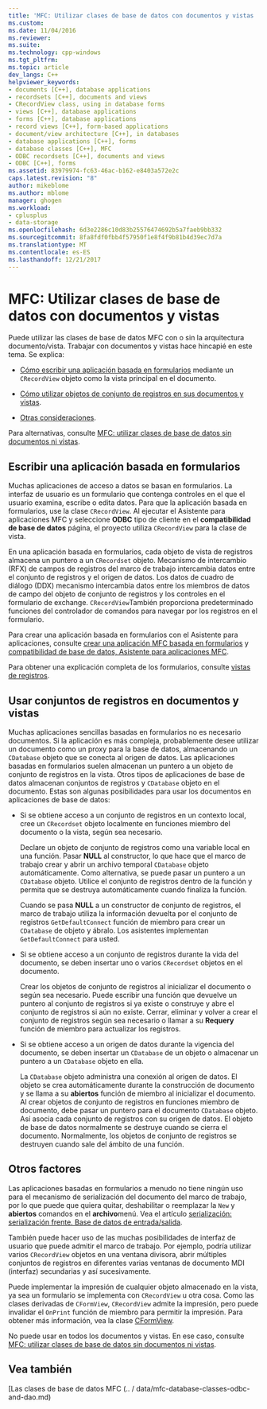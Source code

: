 ```yaml
---
title: 'MFC: Utilizar clases de base de datos con documentos y vistas | Documentos de Microsoft'
ms.custom: 
ms.date: 11/04/2016
ms.reviewer: 
ms.suite: 
ms.technology: cpp-windows
ms.tgt_pltfrm: 
ms.topic: article
dev_langs: C++
helpviewer_keywords:
- documents [C++], database applications
- recordsets [C++], documents and views
- CRecordView class, using in database forms
- views [C++], database applications
- forms [C++], database applications
- record views [C++], form-based applications
- document/view architecture [C++], in databases
- database applications [C++], forms
- database classes [C++], MFC
- ODBC recordsets [C++], documents and views
- ODBC [C++], forms
ms.assetid: 83979974-fc63-46ac-b162-e8403a572e2c
caps.latest.revision: "8"
author: mikeblome
ms.author: mblome
manager: ghogen
ms.workload:
- cplusplus
- data-storage
ms.openlocfilehash: 6d3e2286c10d83b25576474692b5a7faeb9bb332
ms.sourcegitcommit: 8fa8fdf0fbb4f57950f1e8f4f9b81b4d39ec7d7a
ms.translationtype: MT
ms.contentlocale: es-ES
ms.lasthandoff: 12/21/2017
---
```

# <a name="mfc-using-database-classes-with-documents-and-views"></a>MFC: Utilizar clases de base de datos con documentos y vistas
Puede utilizar las clases de base de datos MFC con o sin la arquitectura documento/vista. Trabajar con documentos y vistas hace hincapié en este tema. Se explica:  
  
-   [Cómo escribir una aplicación basada en formularios](#_core_writing_a_form.2d.based_application) mediante un `CRecordView` objeto como la vista principal en el documento.  
  
-   [Cómo utilizar objetos de conjunto de registros en sus documentos y vistas](#_core_using_recordsets_in_documents_and_views).  
  
-   [Otras consideraciones](#_core_other_factors).  
  
 Para alternativas, consulte [MFC: utilizar clases de base de datos sin documentos ni vistas](../data/mfc-using-database-classes-without-documents-and-views.md).  
  
##  <a name="_core_writing_a_form.2d.based_application"></a>Escribir una aplicación basada en formularios  
 Muchas aplicaciones de acceso a datos se basan en formularios. La interfaz de usuario es un formulario que contenga controles en el que el usuario examina, escribe o edita datos. Para que la aplicación basada en formularios, use la clase `CRecordView`. Al ejecutar el Asistente para aplicaciones MFC y seleccione **ODBC** tipo de cliente en el **compatibilidad de base de datos** página, el proyecto utiliza `CRecordView` para la clase de vista.
  
 En una aplicación basada en formularios, cada objeto de vista de registros almacena un puntero a un `CRecordset` objeto. Mecanismo de intercambio (RFX) de campos de registros del marco de trabajo intercambia datos entre el conjunto de registros y el origen de datos. Los datos de cuadro de diálogo (DDX) mecanismo intercambia datos entre los miembros de datos de campo del objeto de conjunto de registros y los controles en el formulario de exchange. `CRecordView`También proporciona predeterminado funciones del controlador de comandos para navegar por los registros en el formulario.  
  
 Para crear una aplicación basada en formularios con el Asistente para aplicaciones, consulte [crear una aplicación MFC basada en formularios](../mfc/reference/creating-a-forms-based-mfc-application.md) y [compatibilidad de base de datos, Asistente para aplicaciones MFC](../mfc/reference/database-support-mfc-application-wizard.md).  
  
 Para obtener una explicación completa de los formularios, consulte [vistas de registros](../data/record-views-mfc-data-access.md).  
  
##  <a name="_core_using_recordsets_in_documents_and_views"></a>Usar conjuntos de registros en documentos y vistas  
 Muchas aplicaciones sencillas basadas en formularios no es necesario documentos. Si la aplicación es más compleja, probablemente desee utilizar un documento como un proxy para la base de datos, almacenando un `CDatabase` objeto que se conecta al origen de datos. Las aplicaciones basadas en formularios suelen almacenan un puntero a un objeto de conjunto de registros en la vista. Otros tipos de aplicaciones de base de datos almacenan conjuntos de registros y `CDatabase` objeto en el documento. Estas son algunas posibilidades para usar los documentos en aplicaciones de base de datos:  
  
-   Si se obtiene acceso a un conjunto de registros en un contexto local, cree un `CRecordset` objeto localmente en funciones miembro del documento o la vista, según sea necesario.  
  
     Declare un objeto de conjunto de registros como una variable local en una función. Pasar **NULL** al constructor, lo que hace que el marco de trabajo crear y abrir un archivo temporal `CDatabase` objeto automáticamente. Como alternativa, se puede pasar un puntero a un `CDatabase` objeto. Utilice el conjunto de registros dentro de la función y permita que se destruya automáticamente cuando finaliza la función.  
  
     Cuando se pasa **NULL** a un constructor de conjunto de registros, el marco de trabajo utiliza la información devuelta por el conjunto de registros `GetDefaultConnect` función de miembro para crear un `CDatabase` de objeto y ábralo. Los asistentes implementan `GetDefaultConnect` para usted.  
  
-   Si se obtiene acceso a un conjunto de registros durante la vida del documento, se deben insertar uno o varios `CRecordset` objetos en el documento.  
  
     Crear los objetos de conjunto de registros al inicializar el documento o según sea necesario. Puede escribir una función que devuelve un puntero al conjunto de registros si ya existe o construye y abre el conjunto de registros si aún no existe. Cerrar, eliminar y volver a crear el conjunto de registros según sea necesario o llamar a su **Requery** función de miembro para actualizar los registros.  
  
-   Si se obtiene acceso a un origen de datos durante la vigencia del documento, se deben insertar un `CDatabase` de un objeto o almacenar un puntero a un `CDatabase` objeto en ella.  
  
     La `CDatabase` objeto administra una conexión al origen de datos. El objeto se crea automáticamente durante la construcción de documento y se llama a su **abiertos** función de miembro al inicializar el documento. Al crear objetos de conjunto de registros en funciones miembro de documento, debe pasar un puntero para el documento `CDatabase` objeto. Así asocia cada conjunto de registros con su origen de datos. El objeto de base de datos normalmente se destruye cuando se cierra el documento. Normalmente, los objetos de conjunto de registros se destruyen cuando sale del ámbito de una función.  
  
##  <a name="_core_other_factors"></a>Otros factores  
 Las aplicaciones basadas en formularios a menudo no tiene ningún uso para el mecanismo de serialización del documento del marco de trabajo, por lo que puede que quiera quitar, deshabilitar o reemplazar la `New` y **abiertos** comandos en el **archivo**menú. Vea el artículo [serialización: serialización frente. Base de datos de entrada/salida](../mfc/serialization-serialization-vs-database-input-output.md).  
  
 También puede hacer uso de las muchas posibilidades de interfaz de usuario que puede admitir el marco de trabajo. Por ejemplo, podría utilizar varios `CRecordView` objetos en una ventana divisora, abrir múltiples conjuntos de registros en diferentes varias ventanas de documento MDI (interfaz) secundarias y así sucesivamente.  
  
 Puede implementar la impresión de cualquier objeto almacenado en la vista, ya sea un formulario se implementa con `CRecordView` u otra cosa. Como las clases derivadas de `CFormView`, `CRecordView` admite la impresión, pero puede invalidar el `OnPrint` función de miembro para permitir la impresión. Para obtener más información, vea la clase [CFormView](../mfc/reference/cformview-class.md).  
  
 No puede usar en todos los documentos y vistas. En ese caso, consulte [MFC: utilizar clases de base de datos sin documentos ni vistas](../data/mfc-using-database-classes-without-documents-and-views.md).  
  
## <a name="see-also"></a>Vea también  
 [Las clases de base de datos MFC (.. / data/mfc-database-classes-odbc-and-dao.md)